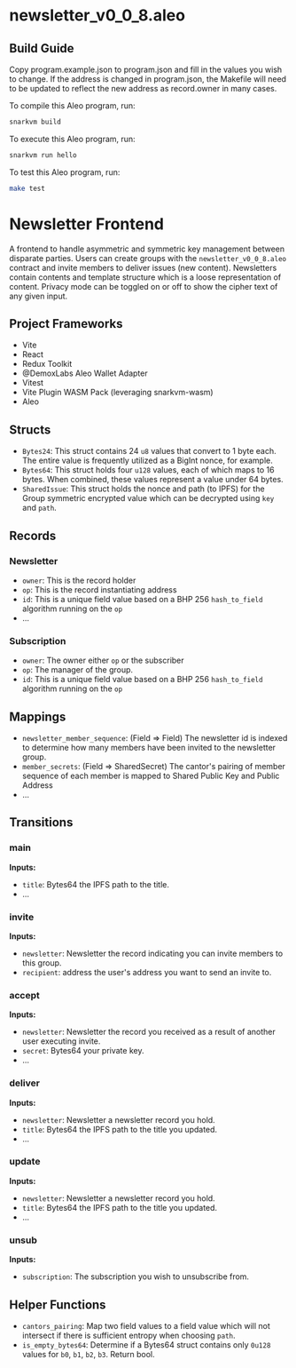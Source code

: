 # newsletter_v0_0_8.aleo

## Build Guide

Copy program.example.json to program.json and fill in the values you wish to change.
If the address is changed in program.json, the Makefile will need to be updated to
reflect the new address as record.owner in many cases.

To compile this Aleo program, run:

```bash
snarkvm build
```

To execute this Aleo program, run:

```bash
snarkvm run hello
```

To test this Aleo program, run:

```bash
make test
```

# Newsletter Frontend

A frontend to handle asymmetric and symmetric key management between disparate parties. Users can create groups with the `newsletter_v0_0_8.aleo` contract and invite members to deliver issues (new content). Newsletters contain contents and template structure which is a loose representation of content. Privacy mode can be toggled on or off to show the cipher text of any given input.

## Project Frameworks

- Vite
- React
- Redux Toolkit
- @DemoxLabs Aleo Wallet Adapter
- Vitest
- Vite Plugin WASM Pack (leveraging snarkvm-wasm)
- Aleo

## Structs

- `Bytes24`: This struct contains 24 `u8` values that convert to 1 byte each. The entire value is frequently utilized as a BigInt nonce, for example.
- `Bytes64`: This struct holds four `u128` values, each of which maps to 16 bytes. When combined, these values represent a value under 64 bytes.
- `SharedIssue`: This struct holds the nonce and path (to IPFS) for the Group symmetric encrypted value which can be decrypted using `key` and `path`.

## Records

### Newsletter

- `owner`: This is the record holder
- `op`: This is the record instantiating address
- `id`: This is a unique field value based on a BHP 256 `hash_to_field` algorithm running on the `op`
- ...

### Subscription

- `owner`: The owner either `op` or the subscriber
- `op`: The manager of the group.
- `id`: This is a unique field value based on a BHP 256 `hash_to_field` algorithm running on the `op`

## Mappings

- `newsletter_member_sequence`: (Field => Field) The newsletter id is indexed to determine how many members have been invited to the newsletter group.
- `member_secrets`: (Field => SharedSecret) The cantor's pairing of member sequence of each member is mapped to Shared Public Key and Public Address
- ...

## Transitions

### main

**Inputs:**

- `title`: Bytes64 the IPFS path to the title.
- ...

### invite

**Inputs:**

- `newsletter`: Newsletter the record indicating you can invite members to this group.
- `recipient`: address the user's address you want to send an invite to.

### accept

**Inputs:**

- `newsletter`: Newsletter the record you received as a result of another user executing invite.
- `secret`: Bytes64 your private key.
- ...

### deliver

**Inputs:**

- `newsletter`: Newsletter a newsletter record you hold.
- `title`: Bytes64 the IPFS path to the title you updated.
- ...

### update

**Inputs:**

- `newsletter`: Newsletter a newsletter record you hold.
- `title`: Bytes64 the IPFS path to the title you updated.
- ...

### unsub

**Inputs:**

- `subscription`: The subscription you wish to unsubscribe from.

## Helper Functions

- `cantors_pairing`: Map two field values to a field value which will not intersect if there is sufficient entropy when choosing `path`.
- `is_empty_bytes64`: Determine if a Bytes64 struct contains only `0u128` values for `b0`, `b1`, `b2`, `b3`. Return bool.
